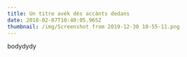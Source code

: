 ```yaml
---
title: Un titre avék dès accànts dedans
date: 2018-02-07T10:40:05.965Z
thumbnail: /img/Screenshot from 2019-12-30 10-55-11.png
---
```

bodydydy
